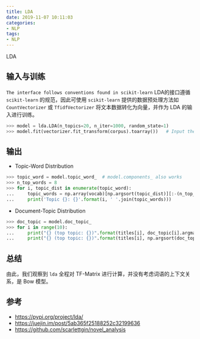 ```yaml
---
title: LDA
date: 2019-11-07 10:11:03
categories:
- NLP
tags:
- NLP
---
```


LDA 

## 输入与训练

`The interface follows conventions found in scikit-learn` LDA的接口遵循 `scikit-learn` 的规范，因此可使用 `scikit-learn` 提供的数据预处理方法如 `CountVectorizer` 或 `TfidfVectorizer` 将文本数据转化为向量，并作为 LDA 的输入进行训练。

```python
>>> model = lda.LDA(n_topics=20, n_iter=1000, random_state=1)
>>> model.fit(vectorizer.fit_transform(corpus).toarray())   # Input the weight
```

## 输出

- Topic-Word Distribution

```python
>>> topic_word = model.topic_word_  # model.components_ also works
>>> n_top_words = 8
>>> for i, topic_dist in enumerate(topic_word):
...     topic_words = np.array(vocab)[np.argsort(topic_dist)][:-(n_top_words+1):-1]
...     print('Topic {}: {}'.format(i, ' '.join(topic_words)))
```

- Document-Topic Distribution

```python
>>> doc_topic = model.doc_topic_
>>> for i in range(10):
...     print("{} (top topic: {})".format(titles[i], doc_topic[i].argmax()))
...     print("{} (top topic: {})".format(titles[i], np.argsort(doc_topic[i])[:-4:-1]))
```

## 总结

由此，我们观察到 `lda` 全程对 TF-Matrix 进行计算，并没有考虑词语的上下文关系，是 Bow 模型。

## 参考

- https://pypi.org/project/lda/
- https://juejin.im/post/5ab365f25188252c32199636
- https://github.com/scarlettgin/novel_analysis